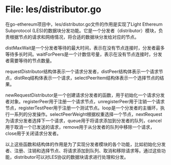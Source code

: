 # File: les/distributor.go

在go-ethereum项目中，les/distributor.go文件的作用是实现了Light Ethereum Subprotocol (LES)的数据块分发功能。它是一个分发者（distributor）模块，负责根据节点的请求和网络情况，将合适的数据块分发给对应的节点。

distMaxWait是一个分发者等待的最大时间，表示在没有节点连接时，分发者最多等待多长时间。waitForPeers是一个计数信号量，表示在没有节点连接时，分发者需要等待的节点数量。

requestDistributor结构体表示一个请求分发者，distPeer结构体表示一个请求节点，distReq结构体表示一个请求，selectPeerItem结构体表示一个选择节点的结果。

newRequestDistributor是一个创建请求分发者的函数，用于初始化一个请求分发者对象。registerPeer用于注册一个请求节点，unregisterPeer用于注销一个请求节点，registerTestPeer用于注册一个测试节点。loop是一个分发者的主循环，执行一系列的分发操作。selectPeerWeight根据权重选择一个节点，nextRequest为请求分发者选择下一个请求，queue用于将请求添加到分发者的队列，cancel用于取消一个已发送的请求，remove用于从分发者的队列中移除一个请求，close用于关闭请求分发者。

以上这些函数和结构体的作用是为了实现分发者模块的各个功能，比如初始化分发者、注册、注销和选择节点、将请求添加到队列、取消和移除请求等。通过这些功能，distributor可以对LES协议的数据块请求进行处理和分发。

